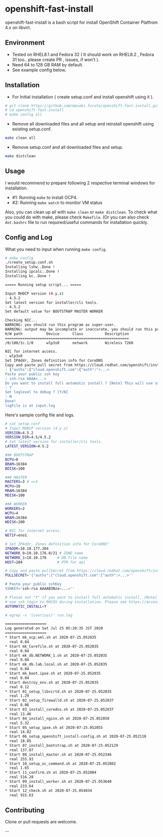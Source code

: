 # openshift-fast-install

openshift-fast-install is a bash script for install OpenShift Container Platfrom 4.x on libvirt. 

## Environment

- Tested on RHEL8.1 and Fedora 32 ( It should work on RHEL8.2 , Fedora 31 too.. please create PR , issues, if won't ).
- Need 64 to 128 GB RAM by default.
- See example config below.

## Installation

- For Initial installation ( create setup.conf and install openshift using it ).

```bash
# git clone https://github.com/masaki-furuta/openshift-fast-install.git
# cd openshift-fast-install
# make config all
```

- Remove all downloaded files and all setup and reinstall openshift using existing setup.conf.

```bash
make clean all
```

<!--
- Preserve all downloaded files ( required to set `USE_CACHE` in `setup.conf` ) and remove libvrt & VMs, and reinstall openshift using existing setup.conf

```bash
make clean-libvirt all
>>>>>>> upstream/master
```
-->

- Remove setup.conf and all downloaded files and setup.
```bash
make distclean
```


## Usage

I would recommend to prepare following 2 respective terminal windows for installation.

- #1: Running `make` to install OCP4.
- #2: Running `make watch` to monitor VM status

Also, you can clean up all with `make clean` or `make distclean`.
To check what you could do with make, please check `Makefile`.
(Or you can also check `dot.bashrc` file to run required/useful commands for installation quickly.

## Config and Log

What you need to input when running `make config`.
```bash
# make config
./create_setup.conf.sh
Installing lshw..Done !
Installing ipcalc..Done !
Installing bc..Done !

===== Running setup script... =====

Input RHOCP version (4.y.z) 
: 4.5.2
Set latest version for installer/cli tools. 
: 4.5.2
Set default value for BOOTSTRAP MASTER WORKER

Checking NIC...
WARNING: you should run this program as super-user.
WARNING: output may be incomplete or inaccurate, you should run this program as super-user.
H/W path           Device      Class          Description
=========================================================
/0/100/1c.1/0      wlp3s0      network        Wireless 7260

NIC for internet access. 
: wlp3s0
Set IPAddr, Zones definition info for CoreDNS
Copy and paste pull secret from https://cloud.redhat.com/openshift/install/pull-secret 
: {"auths":{"cloud.openshift.com":{"auth":"<...>
Paste your public ssh key 
: ssh-rsa AAAA<...>
Do you want to install full automatic install ? [Note] This will use ssh login to RHCOS during installation. Please see https://access.redhat.com/solutions/3801571. [Y/N] 
: Y
Set loglevel to debug ? [Y/N] 
: N
Done!
logFile is at input.log
```

Here's sample config file and logs.
```bash
# cat setup.conf
# Input RHOCP version (4.y.z)
VERSION=4.5.2
VERSION_DIR=4.5/4.5.2
# Set latest version for installer/cli tools.
LATEST_VERSION=4.5.2

### BOOTSTRAP
BCPU=8
BRAM=16384
BDISK=100

### MASTER
MASTERS=3 # =>3
MCPU=16
MRAM=16384
MDISK=100

### WORKER
WORKERS=2
WCPU=4
WRAM=16384
WDISK=100

# NIC for internet access.
NETIF=eno1

# Set IPAddr, Zones definition info for CoreDNS"
IPADDR=10.10.177.204
NETWORK_0=10.10.176.0/21 # ZONE name
NETWORK_1=10.10.176     # DB file name
HOST=204                # PTR for api

# Copy and paste pullSecret from https://cloud.redhat.com/openshift/install/pull-secret
PULLSECRET='{"auths":{"cloud.openshift.com":{"auth":<...>''

# Paste your public sshKey
SSHKEY='ssh-rsa AAAAB3Nza<...>''

# Please set "Y" if you want to install full automatic install. [Note] This will
# use ssh login to RHCOS during installation. Please see https://access.redhat.com/solutions/3801571.
AUTOMATIC_INSTALL=Y
```

```bash
# egrep -v '(user|sys)' run.log 

===================
Log generated on Sat Jul 25 05:20:35 JST 2020
===================
* Start mk_ocp.xml.sh at 2020-07-25.052035
  real 0.04
* Start mk_Corefile.sh at 2020-07-25.052035
  real 0.04
* Start mk_db.NETWORK_1.sh at 2020-07-25.052035
  real 0.04
* Start mk_db.lab.local.sh at 2020-07-25.052035
  real 0.04
* Start mk_boot.ipxe.sh at 2020-07-25.052035
  real 0.04
* Start destroy_env.sh at 2020-07-25.052035
  real 0.12
* Start 01_setup_libvirtd.sh at 2020-07-25.052035
  real 1.29
* Start 02_setup_firewalld.sh at 2020-07-25.052037
  real 0.06
* Start 03_install_coredns.sh at 2020-07-25.052037
  real 13.46
* Start 04_install_nginx.sh at 2020-07-25.052050
  real 5.32
* Start 05_setup_ipxe.sh at 2020-07-25.052055
  real 14.82
* Start 06_setup_openshift_install-config.sh at 2020-07-25.052110
  real 18.85
* Start 07_install_bootstrap.sh at 2020-07-25.052129
  real 137.07
* Start 08_install_master.sh at 2020-07-25.052346
  real 255.93
* Start 10_setup_oc_command.sh at 2020-07-25.052802
  real 1.65
* Start 11_confirm.sh at 2020-07-25.052804
  real 516.28
* Start 09_install_worker.sh at 2020-07-25.053640
  real 233.64
* Start 12_check.sh at 2020-07-25.054034
  real 915.63
```

## Contributing

Clone or pull requests are welcome.

--
